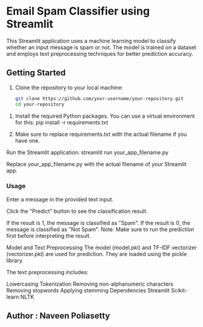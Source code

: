 # Email Spam Classifier using Streamlit

This Streamlit application uses a machine learning model to classify whether an input message is spam or not. The model is trained on a dataset and employs text preprocessing techniques for better prediction accuracy.

## Getting Started

1. Clone the repository to your local machine:

   ```bash
   git clone https://github.com/your-username/your-repository.git
   cd your-repository

1) Install the required Python packages. You can use a virtual environment for this:
pip install -r requirements.txt

2) Make sure to replace requirements.txt with the actual filename if you have one.

Run the Streamlit application:  streamlit run your_app_filename.py

Replace your_app_filename.py with the actual filename of your Streamlit app.

### Usage
Enter a message in the provided text input.

Click the "Predict" button to see the classification result.

If the result is 1, the message is classified as "Spam".
If the result is 0, the message is classified as "Not Spam".
Note: Make sure to run the prediction first before interpreting the result.

Model and Text Preprocessing
The model (model.pkl) and TF-IDF vectorizer (vectorizer.pkl) are used for prediction. They are loaded using the pickle library.

The text preprocessing includes:

Lowercasing
Tokenization
Removing non-alphanumeric characters
Removing stopwords
Applying stemming
Dependencies
Streamlit
Scikit-learn
NLTK


## Author : Naveen Poliasetty


